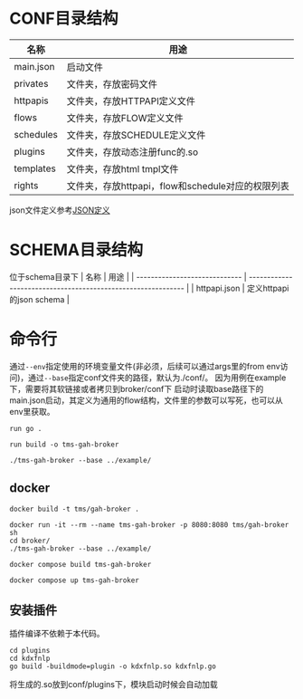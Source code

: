 # CONF目录结构
| 名称                     | 用途                                                         |
| ----------------------------- | ------------------------------------------------------------ |
| main.json | 启动文件 |
| privates                     | 文件夹，存放密码文件                                                 |
| httpapis                         | 文件夹，存放HTTPAPI定义文件|
| flows            | 文件夹，存放FLOW定义文件                               |
| schedules             | 文件夹，存放SCHEDULE定义文件                                         |
| plugins             | 文件夹，存放动态注册func的.so                                         |
| templates | 文件夹，存放html tmpl文件 |
| rights | 文件夹，存放httpapi，flow和schedule对应的权限列表 |

json文件定义参考[JSON定义](https://github.com/jasony62/tms-go-apihub/blob/main/doc/cn/json.md)
# SCHEMA目录结构
位于schema目录下
| 名称                     | 用途                                                         |
| ----------------------------- | ------------------------------------------------------------ |
| httpapi.json | 定义httpapi的json schema |
# 命令行
通过`--env`指定使用的环境变量文件(非必须，后续可以通过args里的from env访问)，通过`--base`指定conf文件夹的路径，默认为./conf/。
因为用例在example下，需要将其软链接或者拷贝到broker/conf下
启动时读取base路径下的main.json启动，其定义为通用的flow结构，文件里的参数可以写死，也可以从env里获取。

```
run go .
```

```
run build -o tms-gah-broker
```

```
./tms-gah-broker --base ../example/
```

## docker

```
docker build -t tms/gah-broker .
```

```
docker run -it --rm --name tms-gah-broker -p 8080:8080 tms/gah-broker sh
cd broker/
./tms-gah-broker --base ../example/
```

```
docker compose build tms-gah-broker
```

```
docker compose up tms-gah-broker
```

## 安装插件
插件编译不依赖于本代码。

```
cd plugins
cd kdxfnlp
go build -buildmode=plugin -o kdxfnlp.so kdxfnlp.go
```
将生成的.so放到conf/plugins下，模块启动时候会自动加载